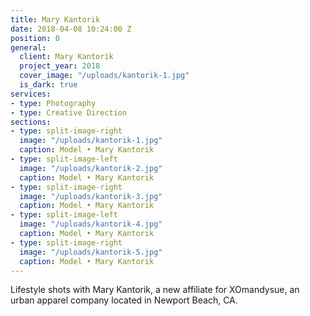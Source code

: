 ```yaml
---
title: Mary Kantorik
date: 2018-04-08 10:24:00 Z
position: 0
general:
  client: Mary Kantorik
  project_year: 2018
  cover_image: "/uploads/kantorik-1.jpg"
  is_dark: true
services:
- type: Photography
- type: Creative Direction
sections:
- type: split-image-right
  image: "/uploads/kantorik-1.jpg"
  caption: Model • Mary Kantorik
- type: split-image-left
  image: "/uploads/kantorik-2.jpg"
  caption: Model • Mary Kantorik
- type: split-image-right
  image: "/uploads/kantorik-3.jpg"
  caption: Model • Mary Kantorik
- type: split-image-left
  image: "/uploads/kantorik-4.jpg"
  caption: Model • Mary Kantorik
- type: split-image-right
  image: "/uploads/kantorik-5.jpg"
  caption: Model • Mary Kantorik   
---
```


Lifestyle shots with Mary Kantorik, a new affiliate for XOmandysue, an urban apparel company located in Newport Beach, CA.